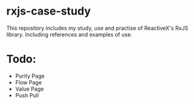 # rxjs-case-study
This repository includes my study, use and practise of ReactiveX's RxJS library. Including references and examples of use.

# Todo:
* Purity Page
* Flow Page
* Value Page
* Push Pull
